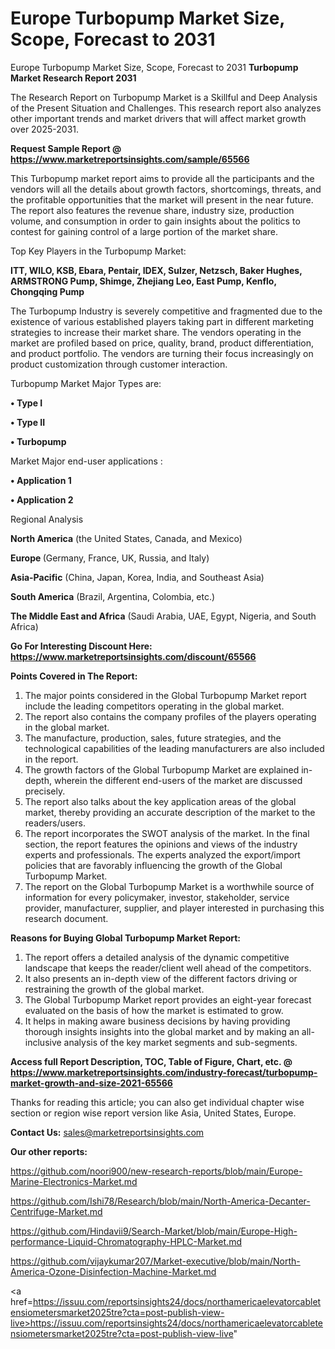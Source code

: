 # Europe Turbopump Market Size, Scope, Forecast to 2031
Europe Turbopump Market Size, Scope, Forecast to 2031
<strong>Turbopump Market Research Report 2031</strong>

The Research Report on Turbopump Market is a Skillful and Deep Analysis of the Present Situation and Challenges. This research report also analyzes other important trends and market drivers that will affect market growth over 2025-2031.

<strong>Request Sample Report @ <a href=https://www.marketreportsinsights.com/sample/65566>https://www.marketreportsinsights.com/sample/65566</a></strong>

This Turbopump market report aims to provide all the participants and the vendors will all the details about growth factors, shortcomings, threats, and the profitable opportunities that the market will present in the near future. The report also features the revenue share, industry size, production volume, and consumption in order to gain insights about the politics to contest for gaining control of a large portion of the market share.

Top Key Players in the Turbopump Market:

<strong>ITT, WILO, KSB, Ebara, Pentair, IDEX, Sulzer, Netzsch, Baker Hughes, ARMSTRONG Pump, Shimge, Zhejiang Leo, East Pump, Kenflo, Chongqing Pump</strong>

The Turbopump Industry is severely competitive and fragmented due to the existence of various established players taking part in different marketing strategies to increase their market share. The vendors operating in the market are profiled based on price, quality, brand, product differentiation, and product portfolio. The vendors are turning their focus increasingly on product customization through customer interaction.

Turbopump Market Major Types are:

<strong>• Type I

• Type II

• Turbopump</strong>

Market Major end-user applications :

<strong>• Application 1

• Application 2</strong>

Regional Analysis

</u><strong><b>North America</b></strong> (the United States, Canada, and Mexico)

<strong><b>Europe </b></strong>(Germany, France, UK, Russia, and Italy)

<strong><b>Asia-Pacific</b></strong> (China, Japan, Korea, India, and Southeast Asia)

<strong><b>South America</b></strong> (Brazil, Argentina, Colombia, etc.)

<strong><b>The Middle East and Africa</b></strong> (Saudi Arabia, UAE, Egypt, Nigeria, and South Africa)

<strong>Go For Interesting Discount Here: <a href=https://www.marketreportsinsights.com/discount/65566>https://www.marketreportsinsights.com/discount/65566</a></strong>

<strong>Points Covered in The Report:</strong>
<ol>
  <li>The major points considered in the Global Turbopump Market report include the leading competitors operating in the global market.</li>
  <li>The report also contains the company profiles of the players operating in the global market.</li>
  <li>The manufacture, production, sales, future strategies, and the technological capabilities of the leading manufacturers are also included in the report.</li>
  <li>The growth factors of the Global Turbopump Market are explained in-depth, wherein the different end-users of the market are discussed precisely.</li>
  <li>The report also talks about the key application areas of the global market, thereby providing an accurate description of the market to the readers/users.</li>
  <li>The report incorporates the SWOT analysis of the market. In the final section, the report features the opinions and views of the industry experts and professionals. The experts analyzed the export/import policies that are favorably influencing the growth of the Global Turbopump Market.</li>
  <li>The report on the Global Turbopump Market is a worthwhile source of information for every policymaker, investor, stakeholder, service provider, manufacturer, supplier, and player interested in purchasing this research document.</li>
</ol>
<strong>Reasons for Buying Global Turbopump Market Report:</strong>

<ol>
  <li>The report offers a detailed analysis of the dynamic competitive landscape that keeps the reader/client well ahead of the competitors.</li>
  <li>It also presents an in-depth view of the different factors driving or restraining the growth of the global market.</li>
  <li>The Global Turbopump Market report provides an eight-year forecast evaluated on the basis of how the market is estimated to grow.</li>
  <li>It helps in making aware business decisions by having providing thorough insights insights into the global market and by making an all-inclusive analysis of the key market segments and sub-segments.</li>
</ol>
<strong>Access full Report Description, TOC, Table of Figure, Chart, etc. @ <a href=https://www.marketreportsinsights.com/industry-forecast/turbopump-market-growth-and-size-2021-65566>https://www.marketreportsinsights.com/industry-forecast/turbopump-market-growth-and-size-2021-65566</a></strong>


Thanks for reading this article; you can also get individual chapter wise section or region wise report version like Asia, United States, Europe.

<strong>Contact Us:</strong>
sales@marketreportsinsights.com

<strong>Our other reports:</strong>

<a href=https://github.com/noori900/new-research-reports/blob/main/Europe-Marine-Electronics-Market.md>https://github.com/noori900/new-research-reports/blob/main/Europe-Marine-Electronics-Market.md</a>

<a href=https://github.com/Ishi78/Research/blob/main/North-America-Decanter-Centrifuge-Market.md>https://github.com/Ishi78/Research/blob/main/North-America-Decanter-Centrifuge-Market.md</a>

<a href=https://github.com/Hindavii9/Search-Market/blob/main/Europe-High-performance-Liquid-Chromatography-HPLC-Market.md>https://github.com/Hindavii9/Search-Market/blob/main/Europe-High-performance-Liquid-Chromatography-HPLC-Market.md</a>

<a href=https://github.com/vijaykumar207/Market-executive/blob/main/North-America-Ozone-Disinfection-Machine-Market.md>https://github.com/vijaykumar207/Market-executive/blob/main/North-America-Ozone-Disinfection-Machine-Market.md</a>

<a href=https://issuu.com/reportsinsights24/docs/northamericaelevatorcabletensiometersmarket2025tre?cta=post-publish-view-live>https://issuu.com/reportsinsights24/docs/northamericaelevatorcabletensiometersmarket2025tre?cta=post-publish-view-live</a>"

